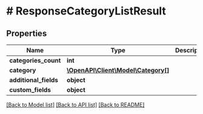 # # ResponseCategoryListResult

## Properties

Name | Type | Description | Notes
------------ | ------------- | ------------- | -------------
**categories_count** | **int** |  | [optional]
**category** | [**\OpenAPI\Client\Model\Category[]**](Category.md) |  | [optional]
**additional_fields** | **object** |  | [optional]
**custom_fields** | **object** |  | [optional]

[[Back to Model list]](../../README.md#models) [[Back to API list]](../../README.md#endpoints) [[Back to README]](../../README.md)
